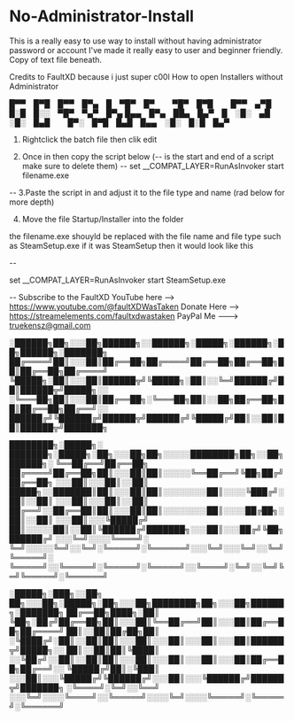# No-Administrator-Install
This is a really easy to use way to install without having administrator password or account I've made it really easy to user and beginner friendly. 
Copy of text file beneath. 



   Credits to FaultXD because i just super c00l
 How to open Installers without Administrator


█▀▀ █▀█ █▀▀ █▀▄ █ ▀█▀ █▀   ▀█▀ █▀█   █▀▀ ▄▀█ █░█ █░░ ▀█▀ ▀▄▀ █▀▄
█▄▄ █▀▄ ██▄ █▄▀ █ ░█░ ▄█   ░█░ █▄█   █▀░ █▀█ █▄█ █▄▄ ░█░ █░█ █▄▀
1. Rightclick the batch file then clik edit

2. Once in then copy the script below (-- is the start and end of a script make sure to delete them)
--
set __COMPAT_LAYER=RunAsInvoker
start filename.exe

--
3.Paste the script in and adjust it to the file type and name (rad below for more depth)

4. Move the file Startup/Installer into the folder


the filename.exe shouyld be replaced with the file name and file type
such as SteamSetup.exe
if it was SteamSetup then it would look like this

--

set __COMPAT_LAYER=RunAsInvoker
start SteamSetup.exe

--
 Subscribe to the FaultXD YouTube here --> https://www.youtube.com/@faultXDWasTaken
 Donate Here --> https://streamelements.com/faultxdwastaken
 PayPal Me ---> truekensz@gmail.com


░██████╗██╗░░░██╗██████╗░░██████╗░█████╗░██████╗░██╗██████╗░███████╗
██╔════╝██║░░░██║██╔══██╗██╔════╝██╔══██╗██╔══██╗██║██╔══██╗██╔════╝
╚█████╗░██║░░░██║██████╦╝╚█████╗░██║░░╚═╝██████╔╝██║██████╦╝█████╗░░
░╚═══██╗██║░░░██║██╔══██╗░╚═══██╗██║░░██╗██╔══██╗██║██╔══██╗██╔══╝░░
██████╔╝╚██████╔╝██████╦╝██████╔╝╚█████╔╝██║░░██║██║██████╦╝███████╗

████████╗░█████╗░  ███████╗░█████╗░██╗░░░██╗██╗░░░░░████████╗██╗░░██╗██████╗░
╚══██╔══╝██╔══██╗  ██╔════╝██╔══██╗██║░░░██║██║░░░░░╚══██╔══╝╚██╗██╔╝██╔══██╗
░░░██║░░░██║░░██║  █████╗░░███████║██║░░░██║██║░░░░░░░░██║░░░░╚███╔╝░██║░░██║
░░░██║░░░██║░░██║  ██╔══╝░░██╔══██║██║░░░██║██║░░░░░░░░██║░░░░██╔██╗░██║░░██║
░░░██║░░░╚█████╔╝  ██║░░░░░██║░░██║╚██████╔╝███████╗░░░██║░░░██╔╝╚██╗██████╔╝
░░░╚═╝░░░░╚════╝░  ╚═╝░░░░░╚═╝░░╚═╝░╚═════╝░╚══════╝░░░╚═╝░░░╚═╝░░╚═╝╚═════╝░
╚═════╝░░╚═════╝░╚═════╝░╚═════╝░░╚════╝░╚═╝░░╚═╝╚═╝╚═════╝░╚══════╝

░█████╗░███╗░░██╗  ██╗░░░██╗░█████╗░██╗░░░██╗████████╗██╗░░░██╗██████╗░███████╗
██╔══██╗████╗░██║  ╚██╗░██╔╝██╔══██╗██║░░░██║╚══██╔══╝██║░░░██║██╔══██╗██╔════╝
██║░░██║██╔██╗██║  ░╚████╔╝░██║░░██║██║░░░██║░░░██║░░░██║░░░██║██████╦╝█████╗░░
██║░░██║██║╚████║  ░░╚██╔╝░░██║░░██║██║░░░██║░░░██║░░░██║░░░██║██╔══██╗██╔══╝░░
╚█████╔╝██║░╚███║  ░░░██║░░░╚█████╔╝╚██████╔╝░░░██║░░░╚██████╔╝██████╦╝███████╗
░╚════╝░╚═╝░░╚══╝  ░░░╚═╝░░░░╚════╝░░╚═════╝░░░░╚═╝░░░░╚═════╝░╚═════╝░╚══════╝
